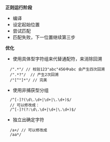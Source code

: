 **正则运行阶段**

* 编译
* 设定起始位置
* 尝试匹配
* 匹配失败，下一位置继续第三步

**优化**

* 使用具体型字符组来代替通配符，来消除回溯
```
  /".*"/ // 校验123"abc"456中abc 会产生四次回溯
  /".*?"/  // 产生2次回溯
  /"[^"]*"/ // 完美
```


* 使用非捕获型分组
```
  /^[-]?(\d\.\d+|\d+|\.\d+)$/ 
  // 可以修改成：
  /^[-]?(?:\d\.\d+|\d+|\.\d+)$/
```

*  独立出确定字符
```
  /a+/ // 可以修改成 
  /aa*/
```

